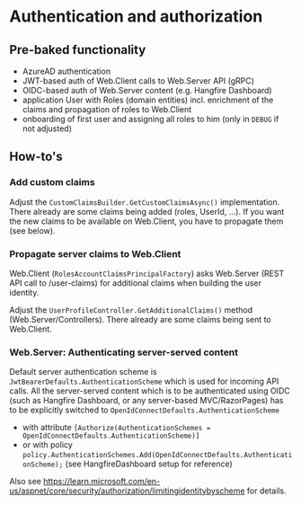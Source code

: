 ﻿# Authentication and authorization

## Pre-baked functionality

* AzureAD authentication
* JWT-based auth of Web.Client calls to Web.Server API (gRPC)
* OIDC-based auth of Web.Server content (e.g. Hangfire Dashboard)
* application User with Roles (domain entities) incl. enrichment of the claims and propagation of roles to Web.Client
* onboarding of first user and assigning all roles to him (only in `DEBUG` if not adjusted)

## How-to's

### Add custom claims

Adjust the `CustomClaimsBuilder.GetCustomClaimsAsync()` implementation. There already are some claims being added (roles, UserId, ...). If you want the new claims to be available on Web.Client, you have to propagate them (see below).

### Propagate server claims to Web.Client

Web.Client (`RolesAccountClaimsPrincipalFactory`) asks Web.Server (REST API call to /user-claims) for additional claims when building the user identity.

Adjust the `UserProfileController.GetAdditionalClaims()` method (Web.Server/Controllers). There already are some claims being sent to Web.Client.

### Web.Server: Authenticating server-served content

Default server authentication scheme is `JwtBearerDefaults.AuthenticationScheme` which is used for incoming API calls. All the server-served content which is to be authenticated using OIDC (such as Hangfire Dashboard, or any server-based MVC/RazorPages) has to be explicitly switched to `OpenIdConnectDefaults.AuthenticationScheme`

* with attribute `[Authorize(AuthenticationSchemes = OpenIdConnectDefaults.AuthenticationScheme)]`
* or with policy `policy.AuthenticationSchemes.Add(OpenIdConnectDefaults.AuthenticationScheme);` (see HangfireDashboard setup for reference)

Also see https://learn.microsoft.com/en-us/aspnet/core/security/authorization/limitingidentitybyscheme for details.





